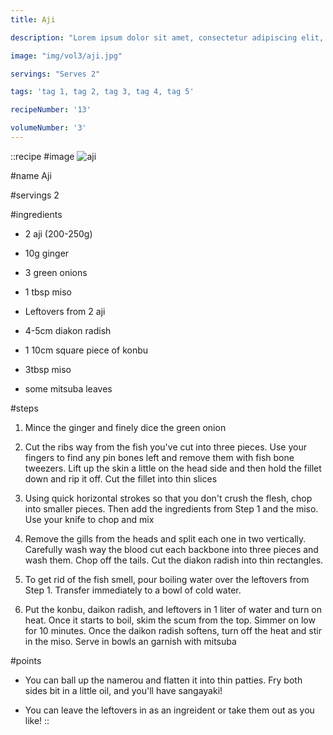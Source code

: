```yaml
---
title: Aji

description: "Lorem ipsum dolor sit amet, consectetur adipiscing elit, sed do eiusmod tempor incididunt ut labore et dolore magna aliqua. Tincidunt eget nullam non nisi est sit amet facilisis."

image: "img/vol3/aji.jpg"

servings: "Serves 2"

tags: 'tag 1, tag 2, tag 3, tag 4, tag 5'

recipeNumber: '13'

volumeNumber: '3'
---
```


::recipe
#image
![aji](/img/vol3/aji.jpg)

#name
Aji

#servings
2

#ingredients
- 2 aji (200-250g)
- 10g ginger
- 3 green onions
- 1 tbsp miso

- Leftovers from 2 aji
- 4-5cm diakon radish
- 1 10cm square piece of konbu
- 3tbsp miso
- some mitsuba leaves

    
#steps
1. Mince the ginger and finely dice the green onion

2. Cut the ribs way from the fish you've cut into three pieces. Use your fingers to find any pin bones left and remove them with fish bone tweezers. Lift up the skin a little on the head side and then hold the fillet down and rip it off. Cut the fillet into thin slices

3. Using quick horizontal strokes so that you don't crush the flesh, chop into smaller pieces. Then add the ingredients from Step 1 and the miso. Use your knife to chop and mix


4. Remove the gills from the heads and split each one in two vertically. Carefully wash way the blood cut each backbone into three pieces and wash them. Chop off the tails. Cut the diakon radish into thin rectangles.

5. To get rid of the fish smell, pour boiling water over the leftovers from Step 1. Transfer immediately to a bowl of cold water.

6. Put the konbu, daikon radish, and leftovers in 1 liter of water and turn on heat. Once it starts to boil, skim the scum from the top. Simmer on low for 10 minutes. Once the daikon radish softens, turn off the heat and stir in the miso. Serve in bowls an garnish with mitsuba

#points
- You can ball up the namerou and flatten it into thin patties. Fry both sides  bit in a little oil, and you'll have sangayaki!

- You can leave the leftovers in as an ingreident or take them out as you like!
::